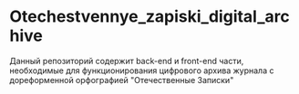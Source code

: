 # Otechestvennye_zapiski_digital_archive
Данный репозиторий содержит back-end и front-end части, необходимые для функционирования цифрового архива журнала с дореформенной орфографией "Отечественные Записки" 
